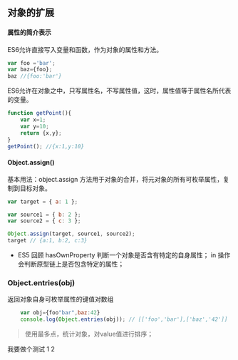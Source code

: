 ## 对象的扩展
#### 属性的简介表示
ES6允许直接写入变量和函数，作为对象的属性和方法。
``` javascript
var foo ='bar';
var baz={foo};
baz //{foo:'bar'}
```
ES6允许在对象之中，只写属性名，不写属性值，这时，属性值等于属性名所代表的变量。
```javascript
function getPoint(){
	var x=1;
	var y=10;
	return {x,y};
}
getPoint(); //{x:1,y:10}
```

#### Object.assign()

基本用法：object.assign 方法用于对象的合并，将元对象的所有可枚举属性，复制到目标对象。
```javascript
var target = { a: 1 };

var source1 = { b: 2 };
var source2 = { c: 3 };

Object.assign(target, source1, source2);
target // {a:1, b:2, c:3}

```
* ES5 回顾
hasOwnProperty 判断一个对象是否含有特定的自身属性；
in 操作会判断原型链上是否包含特定的属性；

### Object.entries(obj)

返回对象自身可枚举属性的键值对数组
```javascript
	var obj={foo"bar",baz:42}
	console.log(Object.entries(obj)); // [['foo','bar'],['baz','42']]
```
> 使用最多点，统计对象，对value值进行排序；

 我要做个测试
1
2